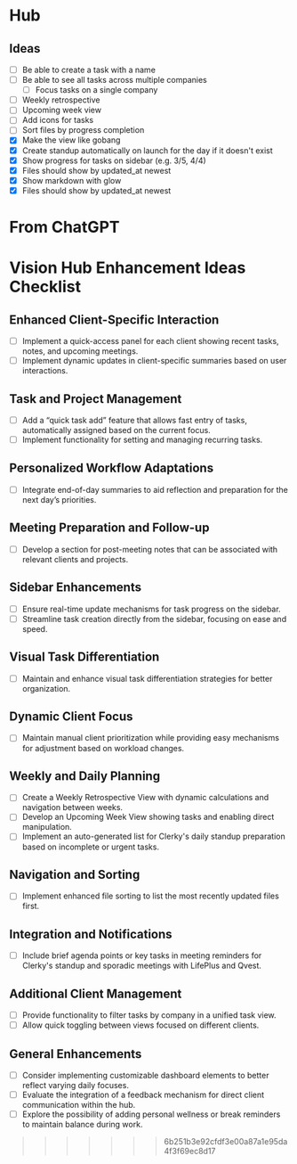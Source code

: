 # Hub

## Ideas

- [ ] Be able to create a task with a name
- [ ] Be able to see all tasks across multiple companies
    - [ ] Focus tasks on a single company
- [ ] Weekly retrospective
- [ ] Upcoming week view
- [ ] Add icons for tasks
- [ ] Sort files by progress completion
- [x] Make the view like gobang
- [x] Create standup automatically on launch for the day if it doesn't exist
- [x] Show progress for tasks on sidebar (e.g. 3/5, 4/4)
- [x] Files should show by updated_at newest
- [x] Show markdown with glow
- [x] Files should show by updated_at newest

# From ChatGPT

# Vision Hub Enhancement Ideas Checklist

## Enhanced Client-Specific Interaction
- [ ] Implement a quick-access panel for each client showing recent tasks, notes, and upcoming meetings.
- [ ] Implement dynamic updates in client-specific summaries based on user interactions.

## Task and Project Management
- [ ] Add a “quick task add” feature that allows fast entry of tasks, automatically assigned based on the current focus.
- [ ] Implement functionality for setting and managing recurring tasks.

## Personalized Workflow Adaptations
- [ ] Integrate end-of-day summaries to aid reflection and preparation for the next day’s priorities.

## Meeting Preparation and Follow-up
- [ ] Develop a section for post-meeting notes that can be associated with relevant clients and projects.

## Sidebar Enhancements
- [ ] Ensure real-time update mechanisms for task progress on the sidebar.
- [ ] Streamline task creation directly from the sidebar, focusing on ease and speed.

## Visual Task Differentiation
- [ ] Maintain and enhance visual task differentiation strategies for better organization.

## Dynamic Client Focus
- [ ] Maintain manual client prioritization while providing easy mechanisms for adjustment based on workload changes.

## Weekly and Daily Planning
- [ ] Create a Weekly Retrospective View with dynamic calculations and navigation between weeks.
- [ ] Develop an Upcoming Week View showing tasks and enabling direct manipulation.
- [ ] Implement an auto-generated list for Clerky's daily standup preparation based on incomplete or urgent tasks.

## Navigation and Sorting
- [ ] Implement enhanced file sorting to list the most recently updated files first.

## Integration and Notifications
- [ ] Include brief agenda points or key tasks in meeting reminders for Clerky's standup and sporadic meetings with LifePlus and Qvest.

## Additional Client Management
- [ ] Provide functionality to filter tasks by company in a unified task view.
- [ ] Allow quick toggling between views focused on different clients.

## General Enhancements
- [ ] Consider implementing customizable dashboard elements to better reflect varying daily focuses.
- [ ] Evaluate the integration of a feedback mechanism for direct client communication within the hub.
- [ ] Explore the possibility of adding personal wellness or break reminders to maintain balance during work.
>>>>>>> 6b251b3e92cfdf3e00a87a1e95da4f3f69ec8d17

